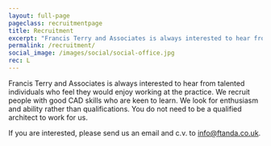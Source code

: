 ```yaml
---
layout: full-page
pageclass: recruitmentpage
title: Recruitment
excerpt: "Francis Terry and Associates is always interested to hear from talented individuals who feel they would enjoy working at the practice."
permalink: /recruitment/
social_image: /images/social/social-office.jpg
rec: L
---
```


<div class="recruitment">
<p class="recruitment-text">
Francis Terry and Associates is always interested to hear from talented individuals who feel they would enjoy working at the practice. We recruit people with good CAD skills who are keen to learn. We look for enthusiasm and ability rather than qualifications. You do not need to be a qualified architect to work for us.
</p><p class="recruitment-text">
If you are interested, please send us an email and c.v. to <a href="mailto:info@ftanda.co.uk?subject=Recruitment">info@ftanda.co.uk</a>.</p>
</div>
